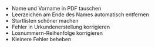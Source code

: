 * Name und Vorname in PDF tauschen
* Leerzeichen am Ende des Names automatisch entfernen
* Startlisten schöner machen
* Fehler in Urkundenerstellung korrigieren
* Losnummern-Reihenfolge korrigieren
* Kleinere Fehler beheben
